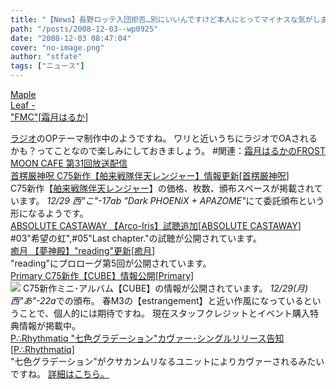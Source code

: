 ```yaml
---
title: "【News】長野ロッテ入団拒否…別にいいんですけど本人にとってマイナスな気がしますねぇ"
path: "/posts/2008-12-03--wp0925"
date: "2008-12-03 08:47:04"
cover: "no-image.png"
author: "stfate"
tags: ["ニュース"]
---
```


<style type="text/css">
<!--
p {white-space: pre-wrap};
-->
</style>

<a class="topics" href="http://shimotsukin.jugem.jp/" target="_blank">Maple Leaf - "FMC"</a><span class="junre">[<a href="http://shimotsukin.com/" target="_blank">霜月はるか</a>]</span>
<div class="news"><a href="http://www.timerocket.co.jp/fmc/" target="_blank">ラジオ</a>のOPテーマ制作中のようですね。
ワリと近いうちにラジオでOAされるかも？ってことなので楽しみにしておきましょう。
#関連：<a href="http://www.timerocket.co.jp/fmc/" target="_blank">霜月はるかのFROST MOON CAFE 第31回放送配信</a></div>
<a class="topics" href="http://www.human-bbq.com/" target="_blank">首楞厳神呪 C75新作【舶来戦隊伴天レンジャー】情報更新</a><span class="junre">[<a href="http://www.human-bbq.com/" target="_blank">首楞厳神呪</a>]</span>
<div class="news">C75新作【<a href="http://www.human-bbq.com/bateren.html" target="_blank">舶来戦隊伴天レンジャー</a>】の価格、枚数、頒布スペースが掲載されています。
<em>12/29 西"こ"-17ab "Dark PHOENiX + APAZOME"</em>にて委託頒布という形になるようです。</div>
<a class="topics" href="http://shule-aroon.sakura.ne.jp/arco-iris/" target="_blank">ABSOLUTE CASTAWAY 【Arco-Iris】試聴追加</a><span class="junre">[<a href="http://shule-aroon.sakura.ne.jp/" target="_blank">ABSOLUTE CASTAWAY</a>]</span>
<div class="news">#03"希望の虹",#05"Last chapter."の試聴が公開されています。</div>
<a class="topics" href="http://www.team-e.co.jp/sp/yumeshinden/" target="_blank">癒月 【夢神殿】"reading"更新</a><span class="junre">[<a href="http://aonokioku.sakura.ne.jp/" target="_blank">癒月</a>]</span>
<div class="news">"reading"にプロローグ第5回が公開されています。</div>
<a class="topics" href="http://www.edit.ne.jp/~shira/" target="_blank">Primary C75新作【CUBE】情報公開</a><span class="junre">[<a href="http://www.edit.ne.jp/~shira/" target="_blank">Primary</a>]</span>
<div class="news"><a href="http://www.edit.ne.jp/~shira/4th_album/CUBE/" target="_blank"><img src="http://www.edit.ne.jp/~shira/4th_album/CUBE/CUBE_01.jpg "></a>
C75新作ミニ･アルバム【CUBE】の情報が公開されています。<em>
12/29(月) 西"あ"-22a</em>での頒布。
春M3の【estrangement】と近い作風になっているということで、個人的には期待ですね。
現在スタッフクレジットとイベント購入特典情報が掲載中。</div>
<a class="topics" href="http://prq.blog44.fc2.com/" target="_blank">P∴Rhythmatiq "七色グラデーション"カヴァー･シングルリリース告知</a><span class="junre">[<a href="http://prq.blog44.fc2.com/" target="_blank">P∴Rhythmatiq</a>]</span>
<div class="news">"七色グラデーション"がクサカンムリなるユニットによりカヴァーされるみたいですね。
<a href="http://d-age.jp/label/terabytesrecords/tbcs0006.html" target="_blank">詳細はこちら。</a></div>
